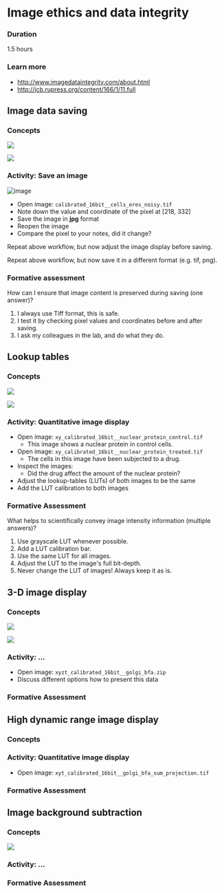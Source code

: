 # Image ethics and data integrity

### Duration

1.5 hours

### Learn more

- http://www.imagedataintegrity.com/about.html
- http://jcb.rupress.org/content/166/1/11.full

## Image data saving

### Concepts

<img src='https://g.gravizo.com/svg?
 digraph G {
    shift [fontcolor=white,color=white];
    image_integrity -> image_content [label="  preserving"];
    image_content -> pixel_values;
    image_content -> pixel_coordinates;
  }
'/>

<img src='https://g.gravizo.com/svg?
 digraph G {
    shift [fontcolor=white,color=white];
    saving_images -> image_content [label="  can change"];
  }
'/>


### Activity: Save an image

![image](/uploads/284ad5edadf96234037f895a86338a58/image.png)

- Open image: `calibrated_16bit__cells_eres_noisy.tif`
- Note down the value and coordinate of the pixel at [218, 332]
- Save the image in **jpg** format
- Reopen the image
- Compare the pixel to your notes, did it change?

Repeat above workflow, but now adjust the image display before saving.

Repeat above workflow, but now save it in a different format (e.g. tif, png).


### Formative assessment

How can I ensure that image content is preserved during saving (one answer)?

1. I always use Tiff format, this is safe.
2. I test it by checking pixel values and coordinates before and after saving.
3. I ask my colleagues in the lab, and do what they do.

## Lookup tables

### Concepts

<img src='https://g.gravizo.com/svg?
 digraph G {
    shift [fontcolor=white,color=white];
    lookup_table_settings -> image_appearance [label="  change"];
    image_appearance -> scientific_message [label="  changes"];
  }
'/>

<img src='https://g.gravizo.com/svg?
 digraph G {
    shift [fontcolor=white,color=white];
    responsible_scientist -> lookup_table_settings [label="  configures thoughtfully"];
  }
'/>


### Activity: Quantitative image display

- Open image: `xy_calibrated_16bit__nuclear_protein_control.tif`
    - This image shows a nuclear protein in control cells.   
- Open image: `xy_calibrated_16bit__nuclear_protein_treated.tif`
    - The cells in this image have been subjected to a drug.
- Inspect the images:
    - Did the drug affect the amount of the nuclear protein?
- Adjust the lookup-tables (LUTs) of both images to be the same
- Add the LUT calibration to both images 

### Formative Assessment

What helps to scientifically convey image intensity information (multiple answers)?

1. Use grayscale LUT whenever possible.
3. Add a LUT calibration bar.
4. Use the same LUT for all images.
5. Adjust the LUT to the image's full bit-depth.
6. Never change the LUT of images! Always keep it as is.

## 3-D image display

### Concepts

<img src='https://g.gravizo.com/svg?
 digraph G {
    shift [fontcolor=white,color=white];
    3-D data -> visualisation [label="  multiple options"];
    visualisation -> scientific_message [label="  affects"];
  }
'/>

<img src='https://g.gravizo.com/svg?
 digraph G {
    shift [fontcolor=white,color=white];
    3-D visualisation -> sum projection;
    3-D visualisation -> max projection;
    3-D visualisation -> slice animation;
  }
'/>


### Activity: ...

- Open image: `xyzt_calibrated_16bit__golgi_bfa.zip`
- Discuss different options how to present this data

### Formative Assessment


## High dynamic range image display

### Concepts

### Activity: Quantitative image display

- Open image: `xyt_calibrated_16bit__golgi_bfa_sum_projection.tif`

### Formative Assessment


## Image background subtraction

### Concepts


<img src='https://g.gravizo.com/svg?
 digraph G {
    shift [fontcolor=white,color=white];
    image_math -> pixel_values [label="  changes"];
    image_math -> scientific_image_content [label="  can distort"];
  }
'/>

### Activity: ...


### Formative Assessment


